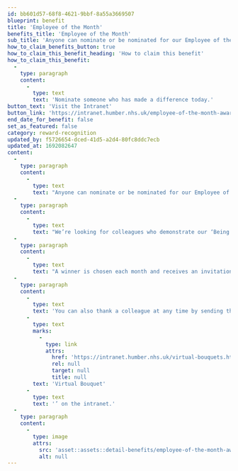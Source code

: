 ```yaml
---
id: bb601d57-68f8-4621-9bbf-8a55a3669507
blueprint: benefit
title: 'Employee of the Month'
benefits_title: 'Employee of the Month'
sub_title: 'Anyone can nominate or be nominated for our Employee of the Month award.'
how_to_claim_benefits_button: true
how_to_claim_this_benefit_heading: 'How to claim this benefit'
how_to_claim_this_benefit:
  -
    type: paragraph
    content:
      -
        type: text
        text: 'Nominate someone who has made a difference today.'
button_text: 'Visit the Intranet'
button_link: 'https://intranet.humber.nhs.uk/employee-of-the-month-award.htm'
end_date_for_benefit: false
set_as_featured: false
category: reward-recognition
updated_by: f5726654-dced-41d5-a2d4-80fc8ddc7ecb
updated_at: 1692082647
content:
  -
    type: paragraph
    content:
      -
        type: text
        text: "Anyone can nominate or be nominated for our Employee of the Month award.\_"
  -
    type: paragraph
    content:
      -
        type: text
        text: "We’re looking for colleagues who demonstrate our ‘Being Humber’ values and behaviour, put patients at the heart of what they do, and work well as a team.\_"
  -
    type: paragraph
    content:
      -
        type: text
        text: "A winner is chosen each month and receives an invitation to our quarterly celebration events where they can enjoy a special afternoon tea and are presented with a certificate and £50 gift voucher from our Chief Executive and Chair.\_"
  -
    type: paragraph
    content:
      -
        type: text
        text: 'You can also thank a colleague at any time by sending them a ‘'
      -
        type: text
        marks:
          -
            type: link
            attrs:
              href: 'https://intranet.humber.nhs.uk/virtual-bouquets.htm'
              rel: null
              target: null
              title: null
        text: 'Virtual Bouquet'
      -
        type: text
        text: '’ on the intranet.'
  -
    type: paragraph
    content:
      -
        type: image
        attrs:
          src: 'asset::assets::detail-benefits/employee-of-the-month-award!.jpeg'
          alt: null
---
```

